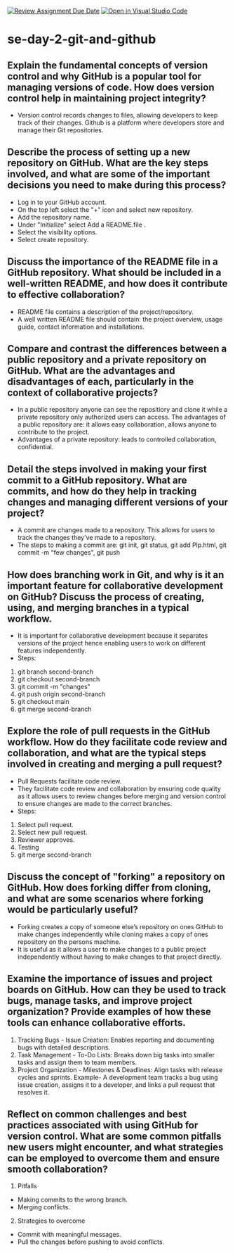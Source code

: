 [![Review Assignment Due Date](https://classroom.github.com/assets/deadline-readme-button-22041afd0340ce965d47ae6ef1cefeee28c7c493a6346c4f15d667ab976d596c.svg)](https://classroom.github.com/a/8wgCKhpZ)
[![Open in Visual Studio Code](https://classroom.github.com/assets/open-in-vscode-2e0aaae1b6195c2367325f4f02e2d04e9abb55f0b24a779b69b11b9e10269abc.svg)](https://classroom.github.com/online_ide?assignment_repo_id=18437655&assignment_repo_type=AssignmentRepo)
# se-day-2-git-and-github
## Explain the fundamental concepts of version control and why GitHub is a popular tool for managing versions of code. How does version control help in maintaining project integrity?
- Version control records changes to files, allowing developers to keep track of their changes. Github is a platform where developers store and manage their Git repositories.
## Describe the process of setting up a new repository on GitHub. What are the key steps involved, and what are some of the important decisions you need to make during this process?
- Log in to your GitHub account.
- On the top left select the "+" icon and select new repository.
- Add the repository name.
- Under "Initialize" select Add a README.file .
- Select the visibility options.
- Select create repository.
## Discuss the importance of the README file in a GitHub repository. What should be included in a well-written README, and how does it contribute to effective collaboration?
- README file contains a description of the project/repository.
- A well written README file should contain: the project overview, usage guide, contact information and installations. 

## Compare and contrast the differences between a public repository and a private repository on GitHub. What are the advantages and disadvantages of each, particularly in the context of collaborative projects?
- In a public repository anyone can see the repositiory and clone it while a private repository only authorized users can access.
The advantages of a public repository are: it allows easy collaboration, allows anyone to contribute to the project.
- Advantages of a private repository: leads to controlled collaboration, confidential.
## Detail the steps involved in making your first commit to a GitHub repository. What are commits, and how do they help in tracking changes and managing different versions of your project?
- A commit are changes made to a repository. This allows for users to track the changes they've made to a repository.
- The steps to making a commit are: git init, git status, git add Plp.html, git commit -m "few changes", git push
## How does branching work in Git, and why is it an important feature for collaborative development on GitHub? Discuss the process of creating, using, and merging branches in a typical workflow.
- It is important for collaborative development because it separates versions of the project hence enabling users to work on different features independently.
- Steps:
1. git branch second-branch
2. git checkout second-branch
3. git commit -m "changes"
4. git push origin second-branch
5. git checkout main
6. git merge second-branch

## Explore the role of pull requests in the GitHub workflow. How do they facilitate code review and collaboration, and what are the typical steps involved in creating and merging a pull request?
- Pull Requests facilitate code review.
- They facilitate code review and collaboration by ensuring code quality as it allows users to review changes before merging and version control to ensure changes are made to the correct branches.
- Steps:
1. Select pull request.
2. Select new pull request.
3. Reviewer approves.
4. Testing
5. git merge second-branch

## Discuss the concept of "forking" a repository on GitHub. How does forking differ from cloning, and what are some scenarios where forking would be particularly useful?
- Forking creates a copy of someone else’s repository on ones GitHub to make
changes independently while cloning makes a copy of ones repository on the persons machine.
- It is useful as it allows a user to make changes to a public project independently without having to make changes to that project directly.

## Examine the importance of issues and project boards on GitHub. How can they be used to track bugs, manage tasks, and improve project organization? Provide examples of how these tools can enhance collaborative efforts.
1. Tracking Bugs - Issue Creation: Enables reporting and documenting bugs with detailed descriptions.
2. Task Management - To-Do Lists: Breaks down big tasks into smaller tasks and assign them to team members.
3. Project Organization - Milestones & Deadlines: Align tasks with release cycles and sprints.
Example-  A development team tracks a bug using issue creation, assigns it to a developer, and links a pull request that resolves it.

## Reflect on common challenges and best practices associated with using GitHub for version control. What are some common pitfalls new users might encounter, and what strategies can be employed to overcome them and ensure smooth collaboration?
1. Pitfalls
- Making commits to the wrong branch.
- Merging conflicts.
2. Strategies to overcome
- Commit with meaningful messages.
- Pull the changes before pushing to avoid conflicts.
